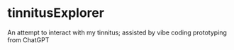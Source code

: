 # tinnitusExplorer
An attempt to interact with my tinnitus; assisted by vibe coding prototyping from ChatGPT
